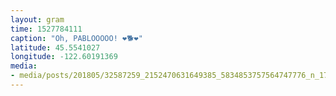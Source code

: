 ```yaml
---
layout: gram
time: 1527784111
caption: "Oh, PABLOOOOO! ❤️🐕❤️"
latitude: 45.5541027
longitude: -122.60191369
media:
- media/posts/201805/32587259_2152470631649385_5834853757564747776_n_17929135753090821.jpg
---
```

